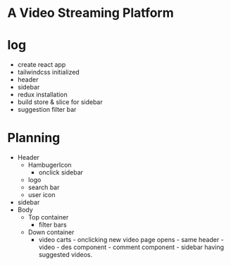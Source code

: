 # A Video Streaming Platform

# log

- create react app
- tailwindcss initialized
- header
- sidebar
- redux installation
- build store & slice for sidebar
- suggestion filter bar


# Planning 

- Header 
   - HambugerIcon
        - onclick sidebar
   - logo
   - search bar
   - user icon
- sidebar   
- Body
    - Top container
        - filter bars
    - Down container
        - video carts
               - onclicking new video page opens
               - same header
               - video 
               - des component
               - comment component 
               - sidebar having suggested videos.

